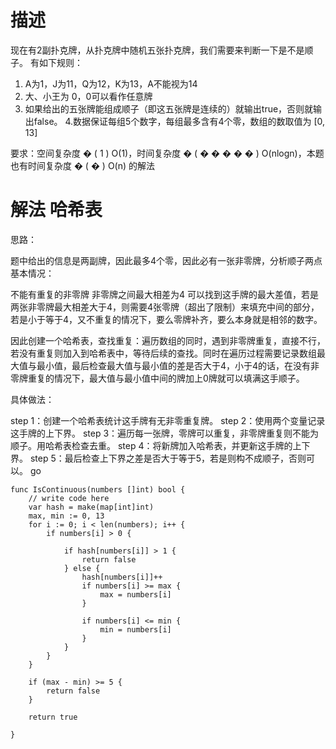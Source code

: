 # 描述
现在有2副扑克牌，从扑克牌中随机五张扑克牌，我们需要来判断一下是不是顺子。
有如下规则：
1. A为1，J为11，Q为12，K为13，A不能视为14
2. 大、小王为 0，0可以看作任意牌
3. 如果给出的五张牌能组成顺子（即这五张牌是连续的）就输出true，否则就输出false。
4.数据保证每组5个数字，每组最多含有4个零，数组的数取值为 [0, 13]

要求：空间复杂度 
�
(
1
)
O(1)，时间复杂度 
�
(
�
�
�
�
�
)
O(nlogn)，本题也有时间复杂度 
�
(
�
)
O(n) 的解法

# 解法 哈希表

思路：

题中给出的信息是两副牌，因此最多4个零，因此必有一张非零牌，分析顺子两点基本情况：

不能有重复的非零牌
非零牌之间最大相差为4
可以找到这手牌的最大差值，若是两张非零牌最大相差大于4，则需要4张零牌（超出了限制）来填充中间的部分，若是小于等于4，又不重复的情况下，要么零牌补齐，要么本身就是相邻的数字。

因此创建一个哈希表，查找重复：遍历数组的同时，遇到非零牌重复，直接不行，若没有重复则加入到哈希表中，等待后续的查找。同时在遍历过程需要记录数组最大值与最小值，最后检查最大值与最小值的差是否大于4，小于4的话，在没有非零牌重复的情况下，最大值与最小值中间的牌加上0牌就可以填满这手顺子。

具体做法：

step 1：创建一个哈希表统计这手牌有无非零重复牌。
step 2：使用两个变量记录这手牌的上下界。
step 3：遍历每一张牌，零牌可以重复，非零牌重复则不能为顺子。用哈希表检查去重。
step 4：将新牌加入哈希表，并更新这手牌的上下界。
step 5：最后检查上下界之差是否大于等于5，若是则构不成顺子，否则可以。
go

```
func IsContinuous(numbers []int) bool {
	// write code here
	var hash = make(map[int]int)
	max, min := 0, 13
	for i := 0; i < len(numbers); i++ {
		if numbers[i] > 0 {

			if hash[numbers[i]] > 1 {
				return false
			} else {
				hash[numbers[i]]++
				if numbers[i] >= max {
					max = numbers[i]
				}

				if numbers[i] <= min {
					min = numbers[i]
				}
			}
		}
	}

	if (max - min) >= 5 {
		return false
	}

	return true

}

```